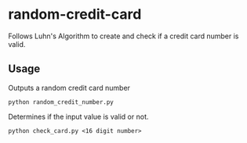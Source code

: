# random-credit-card

Follows Luhn's Algorithm to create and check if a credit card number is valid.

## Usage

Outputs a random credit card number
```
python random_credit_number.py
```

Determines if the input value is valid or not.
```
python check_card.py <16 digit number>
```